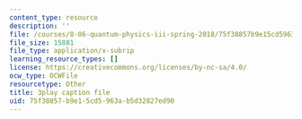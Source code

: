```yaml
---
content_type: resource
description: ''
file: /courses/8-06-quantum-physics-iii-spring-2018/75f38857b9e15cd5963ab5d32827ed90_sv1hK_dLVzE.vtt
file_size: 15881
file_type: application/x-subrip
learning_resource_types: []
license: https://creativecommons.org/licenses/by-nc-sa/4.0/
ocw_type: OCWFile
resourcetype: Other
title: 3play caption file
uid: 75f38857-b9e1-5cd5-963a-b5d32827ed90
---
```

